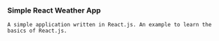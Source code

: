 ### Simple React Weather App

    A simple application written in React.js. An example to learn the basics of React.js.
